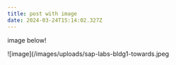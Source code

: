 ```yaml
---
title: post with image
date: 2024-03-24T15:14:02.327Z
---
```

i﻿mage below!

![image](/images/uploads/sap-labs-bldg1-towards.jpeg
